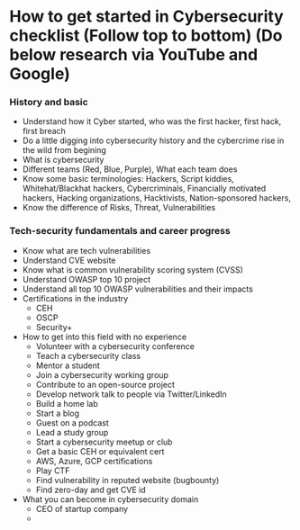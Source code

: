 # How to get started in Cybersecurity checklist (Follow top to bottom) (Do below research via YouTube and Google)
### History and basic
- Understand how it Cyber started, who was the first hacker, first hack, first breach
- Do a little digging into cybersecurity history and the cybercrime rise in the wild from begining
- What is cybersecurity
- Different teams (Red, Blue, Purple), What each team does
- Know some basic terminologies: Hackers, Script kiddies, Whitehat/Blackhat hackers, Cybercriminals, Financially motivated hackers, Hacking organizations, Hacktivists, Nation-sponsored hackers,
- Know the difference of Risks, Threat, Vulnerabilities

### Tech-security fundamentals and career progress
- Know what are tech vulnerabilities
- Understand CVE website
- Know what is common vulnerability scoring system (CVSS)
- Understand OWASP top 10 project
- Understand all top 10 OWASP vulnerabilities and their impacts
- Certifications in the industry
   - CEH
   - OSCP
   - Security+
- How to get into this field with no experience
   - Volunteer with a cybersecurity conference
   - Teach a cybersecurity class
   - Mentor a student
   - Join a cybersecurity working group
   - Contribute to an open-source project
   - Develop network talk to people via Twitter/LinkedIn
   - Build a home lab
   - Start a blog
   - Guest on a podcast
   - Lead a study group
   - Start a cybersecurity meetup or club
   - Get a basic CEH or equivalent cert
   - AWS, Azure, GCP certifications
   - Play CTF
   - Find vulnerability in reputed website (bugbounty)
   - Find zero-day and get CVE id
 - What you can become in cybersecurity domain
   - CEO of startup company
   -  
